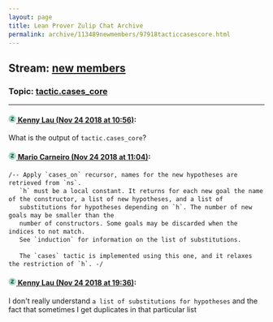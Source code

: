 ```yaml
---
layout: page
title: Lean Prover Zulip Chat Archive 
permalink: archive/113489newmembers/97918tacticcasescore.html
---
```


## Stream: [new members](index.html)
### Topic: [tactic.cases_core](97918tacticcasescore.html)

---

#### [![Click to go to Zulip](../../assets/img/zulip2.png) Kenny Lau (Nov 24 2018 at 10:56)](https://leanprover.zulipchat.com/#narrow/stream/113489-new%20members/topic/tactic.cases_core/near/148270993):
What is the output of `tactic.cases_core`?

#### [![Click to go to Zulip](../../assets/img/zulip2.png) Mario Carneiro (Nov 24 2018 at 11:04)](https://leanprover.zulipchat.com/#narrow/stream/113489-new%20members/topic/tactic.cases_core/near/148271269):
```lean
/-- Apply `cases_on` recursor, names for the new hypotheses are retrieved from `ns`.
   `h` must be a local constant. It returns for each new goal the name of the constructor, a list of new hypotheses, and a list of
   substitutions for hypotheses depending on `h`. The number of new goals may be smaller than the
   number of constructors. Some goals may be discarded when the indices to not match.
   See `induction` for information on the list of substitutions.

   The `cases` tactic is implemented using this one, and it relaxes the restriction of `h`. -/
```

#### [![Click to go to Zulip](../../assets/img/zulip2.png) Kenny Lau (Nov 24 2018 at 19:36)](https://leanprover.zulipchat.com/#narrow/stream/113489-new%20members/topic/tactic.cases_core/near/148286948):
I don't really understand `a list of substitutions for hypotheses` and the fact that sometimes I get duplicates in that particular list

